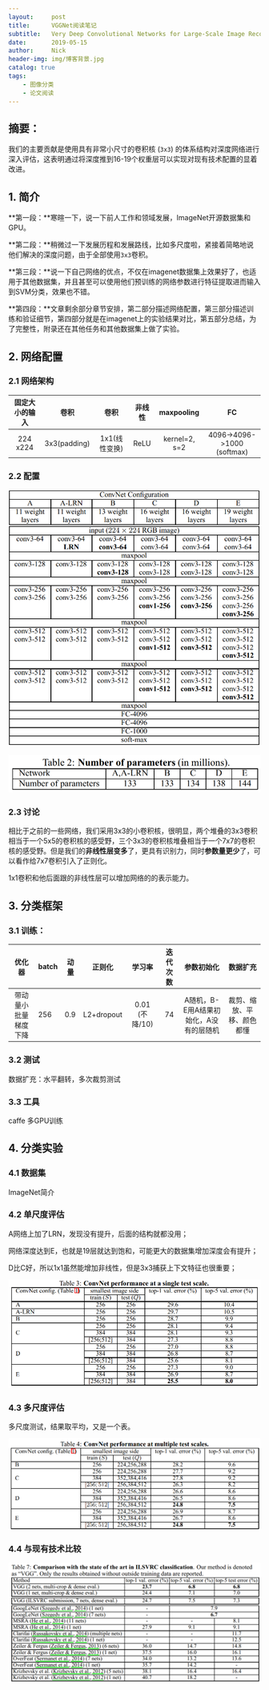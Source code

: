 ```yaml
---
layout:     post
title:      VGGNet阅读笔记
subtitle:   Very Deep Convolutional Networks for Large-Scale Image Recognition(Published as a conference paper at ICLR 2015)
date:       2019-05-15
author:     Nick
header-img: img/博客背景.jpg
catalog: true
tags:
    - 图像分类
	- 论文阅读
---
```


## 摘要：

我们的主要贡献是使用具有非常小尺寸的卷积核 (`3x3`) 的体系结构对深度网络进行深入评估，这表明通过将深度推到16-19个权重层可以实现对现有技术配置的显着改进。

## 1. 简介

**第一段：**寒暄一下，说一下前人工作和领域发展，ImageNet开源数据集和GPU。

**第二段：**稍微过一下发展历程和发展路线，比如多尺度啦，紧接着简略地说他们解决的深度问题，由于全部使用`3x3`卷积。

**第三段：**说一下自己网络的优点，不仅在imagenet数据集上效果好了，也适用于其他数据集，并且甚至可以使用他们预训练的网络参数进行特征提取进而输入到SVM分类，效果也不错。

**第四段：**文章剩余部分章节安排，第二部分描述网络配置，第三部分描述训练和验证细节，第四部分就是在imagenet上的实验结果对比，第五部分总结，为了完整性，附录还在其他任务和其他数据集上做了实验。

## 2. 网络配置

### 2.1 网络架构

| 固定大小的输入 |     卷积     |     卷积      | 非线性 |  maxpooling   |             FC             |
| :------------: | :----------: | :-----------: | :----: | :-----------: | :------------------------: |
|    224 x224    | 3x3(padding) | 1x1(线性变换) |  ReLU  | kernel=2, s=2 | 4096->4096->1000 (softmax) |

### 2.2 配置

![网络配置](/img/2019-05-15-1.png)

![参数量对比](/img/2019-05-15-2.png)

### 2.3 讨论

相比于之前的一些网络，我们采用3x3的小卷积核，很明显，两个堆叠的3x3卷积相当于一个5x5的卷积核的感受野，三个3x3的卷积核堆叠相当于一个7x7的卷积核的感受野。但是我们的**非线性层变多**了，更具有识别力，同时**参数量更少**了，可以看作给7x7卷积引入了正则化。

1x1卷积和他后面跟的非线性层可以增加网络的的表示能力。

## 3. 分类框架

### 3.1 训练：

|        优化器        | batch | 动量 |   正则化   |     学习率     | 迭代次数 |               参数初始化               |          数据扩充          |
| :------------------: | ----- | ---- | :--------: | :------------: | :------: | :------------------------------------: | :------------------------: |
| 带动量小批量梯度下降 | 256   | 0.9  | L2+dropout | 0.01 (不降/10) |    74    | A随机，B-E用A结果初始化，A没有的层随机 | 裁剪、缩放、平移、颜色都懂 |

### 3.2 测试

数据扩充：水平翻转，多次裁剪测试

### 3.3 工具

caffe 多GPU训练

## 4. 分类实验

### 4.1 数据集

ImageNet简介

### 4.2 单尺度评估

A网络上加了LRN，发现没有提升，后面的结构就都没用；

网络深度达到E，也就是19层就达到饱和，可能更大的数据集增加深度会有提升；

D比C好，所以1x1虽然能增加非线性，但是3x3捕获上下文特征也很重要；

![单尺度评估](/img/2019-05-15-3.png)

### 4.3 多尺度评估

多尺度测试，结果取平均，又是一个表。

![多尺度评估](/img/2019-05-15-4.png)

### 4.4 与现有技术比较

![与别人比较](/img/2019-05-15-5.png)
